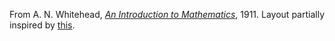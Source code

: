 From A. N. Whitehead, [_An Introduction to Mathematics_](https://archive.org/details/anintroductiont01whitgoog), 1911. Layout partially inspired by [this](http://hakunamatata.house/contents/prologue).